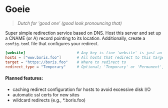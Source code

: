 # Goeie

> *Dutch for 'good one' (good look pronouncing that)*

Super simple redirection service based on DNS. Host this server and set up a CNAME (or A) record pointing to its
location. Additionally, create a `config.toml` file that configures your redirect.

```toml
[website]                       # Any key is fine 'website' is just an example
hosts = ["www.boris.foo"]       # All hosts that redirect to this target
target = "https://boris.foo"    # Where to redirect to
redirect_type = "Temporary"     # Optional; 'Temporary' or 'Permanent', defaults to 'Temporary'
```

#### Planned features:

- caching redirect configuration for hosts to avoid excessive disk I/O
- automatic ssl certs for new sites
- wildcard redirects (e.g., *.boris.foo)